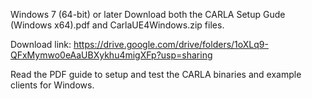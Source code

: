 Windows 7 (64-bit) or later
Download both the CARLA Setup Gude (Windows x64).pdf and CarlaUE4Windows.zip files.

Download link: https://drive.google.com/drive/folders/1oXLq9-QFxMymwo0eAaUBXykhu4migXFp?usp=sharing


Read the PDF guide to setup and test the CARLA binaries and example clients for Windows.
